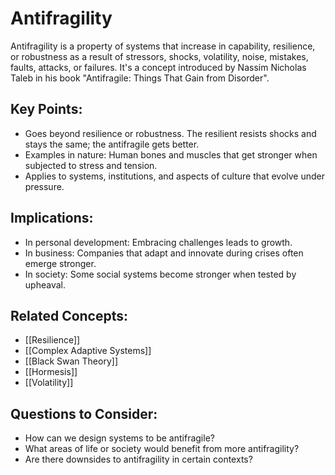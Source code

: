 
# Antifragility

Antifragility is a property of systems that increase in capability, resilience, or robustness as a result of stressors, shocks, volatility, noise, mistakes, faults, attacks, or failures. It's a concept introduced by Nassim Nicholas Taleb in his book "Antifragile: Things That Gain from Disorder".

## Key Points:
- Goes beyond resilience or robustness. The resilient resists shocks and stays the same; the antifragile gets better.
- Examples in nature: Human bones and muscles that get stronger when subjected to stress and tension.
- Applies to systems, institutions, and aspects of culture that evolve under pressure.

## Implications:
- In personal development: Embracing challenges leads to growth.
- In business: Companies that adapt and innovate during crises often emerge stronger.
- In society: Some social systems become stronger when tested by upheaval.

## Related Concepts:
- [[Resilience]]
- [[Complex Adaptive Systems]]
- [[Black Swan Theory]]
- [[Hormesis]]
- [[Volatility]]

## Questions to Consider:
- How can we design systems to be antifragile?
- What areas of life or society would benefit from more antifragility?
- Are there downsides to antifragility in certain contexts?
